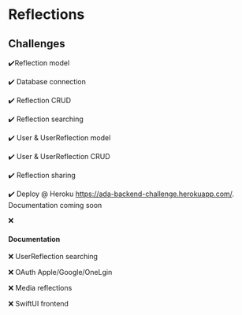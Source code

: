 # Reflections

## Challenges
:heavy_check_mark:Reflection model

:heavy_check_mark: Database connection

:heavy_check_mark: Reflection CRUD

:heavy_check_mark: Reflection searching

:heavy_check_mark: User & UserReflection model

:heavy_check_mark: User & UserReflection CRUD

:heavy_check_mark: Reflection sharing

:heavy_check_mark: Deploy @ Heroku https://ada-backend-challenge.herokuapp.com/. Documentation coming soon



:x:
#### Documentation

:x: UserReflection searching

:x: OAuth Apple/Google/OneLgin

:x: Media reflections

:x: SwiftUI frontend

